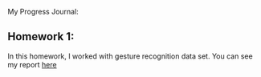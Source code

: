 My Progress Journal:

## Homework 1:

In this homework, I worked with gesture recognition data set. You can see my report [here](Files/HW1/IE48B_HW1.html)